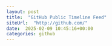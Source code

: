 ```yaml
---
layout: post
title:  "GitHub Public Timeline Feed"
siteUrl:  "http://github.com/"
date:  2025-02-09 10:45:16+00:00
categories: github
---
```

